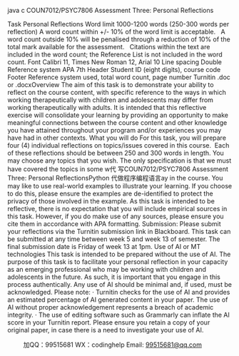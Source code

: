 java c
COUN7012/PSYC7806 Assessment Three: Personal Reflections


Task
Personal Reflections
Word limit
1000-1200 words (250-300 words per reflection) 
A word count within +/- 10% of the word limit is acceptable.  
A word count outside 10% will be penalised through a reduction of 10% of the total mark available for the assessment.  
Citations within the text are included in the word count; the Reference List is not included in the word count.
Font
Calibri 11, Times New Roman 12, Arial 10
Line spacing
Double
Reference system
APA 7th
Header
Student ID (eight digits), course code
Footer
Reference system used, total word count, page number
Turnitin
.doc or .docxOverview
The aim of this task is to demonstrate your ability to reflect on the course content, with specific reference to the ways in which working therapeutically with children and adolescents may differ from working therapeutically with adults.
It is intended that this reflective exercise will consolidate your learning by providing an opportunity to make meaningful connections between the course content and other knowledge you have attained throughout your program and/or experiences you may have had in other contexts.
What you will do
For this task, you will prepare four (4) individual reflections on topics/issues covered in this course.  Each of these reflections should be between 250 and 300 words in length.
You may choose any topics that you wish. The only specification is that we must have covered the topics in some w代 写COUN7012/PSYC7806 Assessment Three: Personal ReflectionsPython
代做程序编程语言ay in the course.
You may like to use real-world examples to illustrate your learning. If you choose to do this, please ensure the examples are de-identified to protect the privacy of those involved in the example.
As this task is intended to be reflective, there is no expectation that you will include empirical sources in this task. However, if you do make use of any sources, please ensure you cite them in accordance with APA formatting.
Submission:
Please submit your reflections via the Turnitin submission link in Blackboard. This task can be submitted at any time between week 5 and week 13 of semester. The final submission date is Friday of week 13 at 1pm.
Use of AI or MT technologies
This task is intended to be prepared without the use of AI. The purpose of this task is to facilitate your personal reflection in your capacity as an emerging professional who may be working with children and adolescents in the future. As such, it is important that you engage in this process authentically. Any use of AI should be minimal and, if used, must be acknowledged.
Please note: 
· Turnitin checks for the use of AI and provides an estimated percentage of AI generated content in your paper. The use of AI without proper acknowledgement represents a breach of academic integrity.
· The use of editing software such as Grammarly can inflate the AI score in your Turnitin report. Please ensure you retain a copy of your original paper, in case there is a need to investigate your use of AI.



         
加QQ：99515681  WX：codinghelp  Email: 99515681@qq.com
